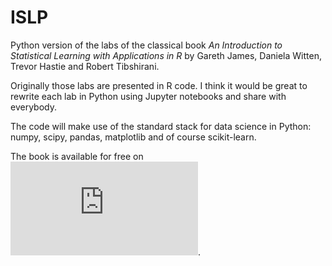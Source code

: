 # ISLP

Python version of the labs of the classical book _An Introduction to Statistical Learning with Applications in R_ by
Gareth James, Daniela Witten, Trevor Hastie and Robert Tibshirani.

Originally those labs are presented in R code. I think it would be great to rewrite each lab in Python using Jupyter notebooks
and share with everybody.

The code will make use of the standard stack for data science in Python: numpy, scipy, pandas, matplotlib and of course
scikit-learn.

The book is available for free on ![the book's page](http://www-bcf.usc.edu/~gareth/ISL/index.html).
